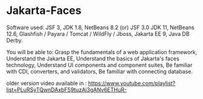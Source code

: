 # Jakarta-Faces

Software used:
JSF 3, JDK 1.8, NetBeans 8.2  (or) JSF 3.0 JDK 11, NetBeans 12.6, Glashfish / Payara / Tomcat / WildFly / Jboss, Jakarta EE 9, Java DB Derby.

You will be able to:
Grasp the fundamentals of a web application framework,
Understand the Jakarta EE,
Understand the basics of Jakarta's faces technology,
Understand UI components and component suites,
Be familiar with CDI, converters, and validators,
Be familiar with connecting database.

older version video available in : https://www.youtube.com/playlist?list=PLuRSyTQwnDAxbF59tuzAi3gANv6ETHuR-
